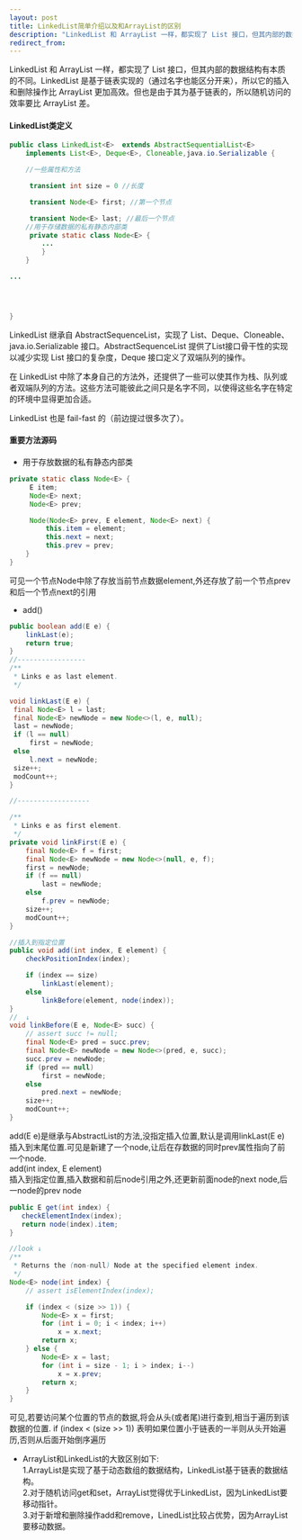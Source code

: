 ```yaml
---
layout: post
title: LinkedList简单介绍以及和ArrayList的区别
description: "LinkedList 和 ArrayList 一样，都实现了 List 接口，但其内部的数据结构有本质的不同。LinkedList 是基于链表实现的（通过名字也能区分开来），所以它的插入和删除操作比 ArrayList 更加高效。但也是由于其为基于链表的，所以随机访问的效率要比 ArrayList 差。"
redirect_from:
---
```

LinkedList 和 ArrayList 一样，都实现了 List 接口，但其内部的数据结构有本质的不同。LinkedList 是基于链表实现的（通过名字也能区分开来），所以它的插入和删除操作比 ArrayList 更加高效。但也是由于其为基于链表的，所以随机访问的效率要比 ArrayList 差。

#### LinkedList类定义  
```java
public class LinkedList<E>  extends AbstractSequentialList<E>  
    implements List<E>, Deque<E>, Cloneable,java.io.Serializable {

    //一些属性和方法

     transient int size = 0 //长度

     transient Node<E> first; //第一个节点

     transient Node<E> last; //最后一个节点
    //用于存储数据的私有静态内部类
     private static class Node<E> {
        ...
        }
    }

...




}
```
LinkedList 继承自 AbstractSequenceList，实现了 List、Deque、Cloneable、java.io.Serializable 接口。AbstractSequenceList 提供了List接口骨干性的实现以减少实现 List 接口的复杂度，Deque 接口定义了双端队列的操作。

在 LinkedList 中除了本身自己的方法外，还提供了一些可以使其作为栈、队列或者双端队列的方法。这些方法可能彼此之间只是名字不同，以使得这些名字在特定的环境中显得更加合适。

LinkedList 也是 fail-fast 的（前边提过很多次了）。

#### 重要方法源码

* 用于存放数据的私有静态内部类
```java
private static class Node<E> {
     E item;
     Node<E> next;
     Node<E> prev;

     Node(Node<E> prev, E element, Node<E> next) {
         this.item = element;
         this.next = next;
         this.prev = prev;
    }
}
```
可见一个节点Node中除了存放当前节点数据element,外还存放了前一个节点prev和后一个节点next的引用

* add()  

```java
public boolean add(E e) {
    linkLast(e);
    return true;
}
//-----------------
/**
 * Links e as last element.
 */

void linkLast(E e) {
 final Node<E> l = last;
 final Node<E> newNode = new Node<>(l, e, null);
 last = newNode;
 if (l == null)
     first = newNode;
 else
     l.next = newNode;
 size++;
 modCount++;
}

//------------------

/**
 * Links e as first element.
 */
private void linkFirst(E e) {
    final Node<E> f = first;
    final Node<E> newNode = new Node<>(null, e, f);
    first = newNode;
    if (f == null)
        last = newNode;
    else
        f.prev = newNode;
    size++;
    modCount++;
}

//插入到指定位置
public void add(int index, E element) {
    checkPositionIndex(index);

    if (index == size)
        linkLast(element);
    else
        linkBefore(element, node(index));
}
//  ↓
void linkBefore(E e, Node<E> succ) {
    // assert succ != null;
    final Node<E> pred = succ.prev;
    final Node<E> newNode = new Node<>(pred, e, succ);
    succ.prev = newNode;
    if (pred == null)
        first = newNode;
    else
        pred.next = newNode;
    size++;
    modCount++;
}
```
 add(E e)是继承与AbstractList的方法,没指定插入位置,默认是调用linkLast(E e)  插入到末尾位置.可见是新建了一个node,让后在存数据的同时prev属性指向了前一个node.   
add(int index, E element)  
插入到指定位置,插入数据和前后node引用之外,还更新前面node的next node,后一node的prev node

```java
public E get(int index) {
   checkElementIndex(index);
   return node(index).item;
}

//look ↓
/**
 * Returns the (non-null) Node at the specified element index.
 */
Node<E> node(int index) {
    // assert isElementIndex(index);

    if (index < (size >> 1)) {
        Node<E> x = first;
        for (int i = 0; i < index; i++)
            x = x.next;
        return x;
    } else {
        Node<E> x = last;
        for (int i = size - 1; i > index; i--)
            x = x.prev;
        return x;
    }
}
```
可见,若要访问某个位置的节点的数据,将会从头(或者尾)进行查到,相当于遍历到该数据的位置. if (index < (size >> 1)) 表明如果位置小于链表的一半则从头开始遍历,否则从后面开始倒序遍历

* ArrayList和LinkedList的大致区别如下:    
1.ArrayList是实现了基于动态数组的数据结构，LinkedList基于链表的数据结构。  
2.对于随机访问get和set，ArrayList觉得优于LinkedList，因为LinkedList要移动指针。  
3.对于新增和删除操作add和remove，LinedList比较占优势，因为ArrayList要移动数据。
